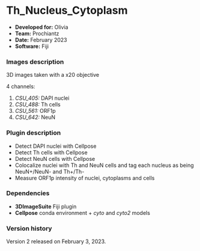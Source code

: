 # Th_Nucleus_Cytoplasm

* **Developed for:** Olivia
* **Team:** Prochiantz
* **Date:** February 2023
* **Software:** Fiji


### Images description

3D images taken with a x20 objective

4 channels:
  1. *CSU_405:* DAPI nuclei
  2. *CSU_488:* Th cells 
  3. *CSU_561:* ORF1p
  4. *CSU_642:* NeuN
  

### Plugin description

* Detect DAPI nuclei with Cellpose
* Detect Th cells with Cellpose
* Detect NeuN cells with Cellpose
* Colocalize nuclei with Th and NeuN cells and tag each nucleus as being NeuN+/NeuN- and Th+/Th-
* Measure ORF1p intensity of nuclei, cytoplasms and cells

### Dependencies

* **3DImageSuite** Fiji plugin
* **Cellpose** conda environment + *cyto* and *cyto2* models

### Version history

Version 2 released on February 3, 2023.
